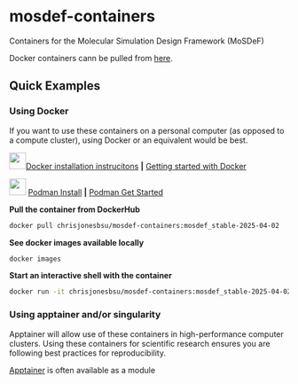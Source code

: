 # mosdef-containers
Containers for the Molecular Simulation Design Framework (MoSDeF)

Docker containers cann be pulled from [here](https://hub.docker.com/repository/docker/chrisjonesbsu/mosdef-containers/general).


## Quick Examples

### Using Docker
If you want to use these containers on a personal computer (as opposed to a compute cluster), using Docker or an equivalent would be best.

<img src="https://icon.icepanel.io/Technology/svg/Docker.svg" width="30" height="30"/>[Docker installation instrucitons](https://docs.docker.com/engine/install) **|** [Getting started with Docker](https://www.docker.com/get-started/) 

<img src="https://icon.icepanel.io/Technology/svg/Podman.svg" width="30" height="30"/> [Podman Install](https://podman.io/docs/installation) **|** [Podman Get Started](https://podman.io/get-started) 

**Pull the container from DockerHub**
```bash
docker pull chrisjonesbsu/mosdef-containers:mosdef_stable-2025-04-02
```

**See docker images available locally**
```bash
docker images
```

**Start an interactive shell with the container**
```bash
docker run -it chrisjonesbsu/mosdef-containers:mosdef_stable-2025-04-02
```


### Using apptainer and/or singularity
Apptainer will allow use of these containers in high-performance computer clusters.
Using these containers for scientific research ensures you are following best practices for reproducibility.

[Apptainer](https://apptainer.org/) is often available as a module 
